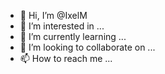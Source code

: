 - 👋 Hi, I’m @IxelM
- 👀 I’m interested in ...
- 🌱 I’m currently learning ...
- 💞️ I’m looking to collaborate on ...
- 📫 How to reach me ...

<!---
IxelM/IxelM is a ✨ special ✨ repository because its `README.md` (this file) appears on your GitHub profile.
You can click the Preview link to take a look at your changes.
--->
